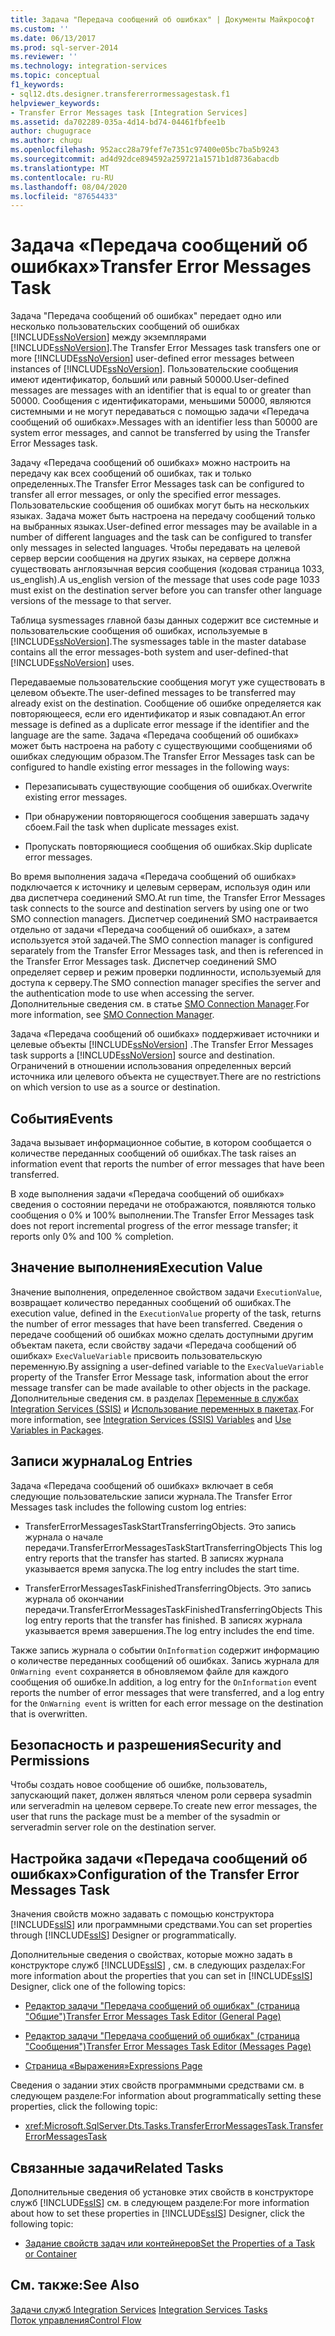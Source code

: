 ```yaml
---
title: Задача "Передача сообщений об ошибках" | Документы Майкрософт
ms.custom: ''
ms.date: 06/13/2017
ms.prod: sql-server-2014
ms.reviewer: ''
ms.technology: integration-services
ms.topic: conceptual
f1_keywords:
- sql12.dts.designer.transfererrormessagestask.f1
helpviewer_keywords:
- Transfer Error Messages task [Integration Services]
ms.assetid: da702289-035a-4d14-bd74-04461fbfee1b
author: chugugrace
ms.author: chugu
ms.openlocfilehash: 952acc28a79fef7e7351c97400e05bc7ba5b9243
ms.sourcegitcommit: ad4d92dce894592a259721a1571b1d8736abacdb
ms.translationtype: MT
ms.contentlocale: ru-RU
ms.lasthandoff: 08/04/2020
ms.locfileid: "87654433"
---
```

# <a name="transfer-error-messages-task"></a><span data-ttu-id="1719f-102">Задача «Передача сообщений об ошибках»</span><span class="sxs-lookup"><span data-stu-id="1719f-102">Transfer Error Messages Task</span></span>
  <span data-ttu-id="1719f-103">Задача "Передача сообщений об ошибках" передает одно или несколько пользовательских сообщений об ошибках [!INCLUDE[ssNoVersion](../../includes/ssnoversion-md.md)] между экземплярами [!INCLUDE[ssNoVersion](../../includes/ssnoversion-md.md)].</span><span class="sxs-lookup"><span data-stu-id="1719f-103">The Transfer Error Messages task transfers one or more [!INCLUDE[ssNoVersion](../../includes/ssnoversion-md.md)] user-defined error messages between instances of [!INCLUDE[ssNoVersion](../../includes/ssnoversion-md.md)].</span></span> <span data-ttu-id="1719f-104">Пользовательские сообщения имеют идентификатор, больший или равный 50000.</span><span class="sxs-lookup"><span data-stu-id="1719f-104">User-defined messages are messages with an identifier that is equal to or greater than 50000.</span></span> <span data-ttu-id="1719f-105">Сообщения с идентификаторами, меньшими 50000, являются системными и не могут передаваться с помощью задачи «Передача сообщений об ошибках».</span><span class="sxs-lookup"><span data-stu-id="1719f-105">Messages with an identifier less than 50000 are system error messages, and cannot be transferred by using the Transfer Error Messages task.</span></span>  
  
 <span data-ttu-id="1719f-106">Задачу «Передача сообщений об ошибках» можно настроить на передачу как всех сообщений об ошибках, так и только определенных.</span><span class="sxs-lookup"><span data-stu-id="1719f-106">The Transfer Error Messages task can be configured to transfer all error messages, or only the specified error messages.</span></span> <span data-ttu-id="1719f-107">Пользовательские сообщения об ошибках могут быть на нескольких языках. Задача может быть настроена на передачу сообщений только на выбранных языках.</span><span class="sxs-lookup"><span data-stu-id="1719f-107">User-defined error messages may be available in a number of different languages and the task can be configured to transfer only messages in selected languages.</span></span> <span data-ttu-id="1719f-108">Чтобы передавать на целевой сервер версии сообщения на других языках, на сервере должна существовать англоязычная версия сообщения (кодовая страница 1033, us_english).</span><span class="sxs-lookup"><span data-stu-id="1719f-108">A us_english version of the message that uses code page 1033 must exist on the destination server before you can transfer other language versions of the message to that server.</span></span>  
  
 <span data-ttu-id="1719f-109">Таблица sysmessages главной базы данных содержит все системные и пользовательские сообщения об ошибках, используемые в [!INCLUDE[ssNoVersion](../../includes/ssnoversion-md.md)].</span><span class="sxs-lookup"><span data-stu-id="1719f-109">The sysmessages table in the master database contains all the error messages-both system and user-defined-that [!INCLUDE[ssNoVersion](../../includes/ssnoversion-md.md)] uses.</span></span>  
  
 <span data-ttu-id="1719f-110">Передаваемые пользовательские сообщения могут уже существовать в целевом объекте.</span><span class="sxs-lookup"><span data-stu-id="1719f-110">The user-defined messages to be transferred may already exist on the destination.</span></span> <span data-ttu-id="1719f-111">Сообщение об ошибке определяется как повторяющееся, если его идентификатор и язык совпадают.</span><span class="sxs-lookup"><span data-stu-id="1719f-111">An error message is defined as a duplicate error message if the identifier and the language are the same.</span></span> <span data-ttu-id="1719f-112">Задача «Передача сообщений об ошибках» может быть настроена на работу с существующими сообщениями об ошибках следующим образом.</span><span class="sxs-lookup"><span data-stu-id="1719f-112">The Transfer Error Messages task can be configured to handle existing error messages in the following ways:</span></span>  
  
-   <span data-ttu-id="1719f-113">Перезаписывать существующие сообщения об ошибках.</span><span class="sxs-lookup"><span data-stu-id="1719f-113">Overwrite existing error messages.</span></span>  
  
-   <span data-ttu-id="1719f-114">При обнаружении повторяющегося сообщения завершать задачу сбоем.</span><span class="sxs-lookup"><span data-stu-id="1719f-114">Fail the task when duplicate messages exist.</span></span>  
  
-   <span data-ttu-id="1719f-115">Пропускать повторяющиеся сообщения об ошибках.</span><span class="sxs-lookup"><span data-stu-id="1719f-115">Skip duplicate error messages.</span></span>  
  
 <span data-ttu-id="1719f-116">Во время выполнения задача «Передача сообщений об ошибках» подключается к источнику и целевым серверам, используя один или два диспетчера соединений SMO.</span><span class="sxs-lookup"><span data-stu-id="1719f-116">At run time, the Transfer Error Messages task connects to the source and destination servers by using one or two SMO connection managers.</span></span> <span data-ttu-id="1719f-117">Диспетчер соединений SMO настраивается отдельно от задачи «Передача сообщений об ошибках», а затем используется этой задачей.</span><span class="sxs-lookup"><span data-stu-id="1719f-117">The SMO connection manager is configured separately from the Transfer Error Messages task, and then is referenced in the Transfer Error Messages task.</span></span> <span data-ttu-id="1719f-118">Диспетчер соединений SMO определяет сервер и режим проверки подлинности, используемый для доступа к серверу.</span><span class="sxs-lookup"><span data-stu-id="1719f-118">The SMO connection manager specifies the server and the authentication mode to use when accessing the server.</span></span> <span data-ttu-id="1719f-119">Дополнительные сведения см. в статье [SMO Connection Manager](../connection-manager/smo-connection-manager.md).</span><span class="sxs-lookup"><span data-stu-id="1719f-119">For more information, see [SMO Connection Manager](../connection-manager/smo-connection-manager.md).</span></span>  
  
 <span data-ttu-id="1719f-120">Задача «Передача сообщений об ошибках» поддерживает источники и целевые объекты [!INCLUDE[ssNoVersion](../../includes/ssnoversion-md.md)] .</span><span class="sxs-lookup"><span data-stu-id="1719f-120">The Transfer Error Messages task supports a [!INCLUDE[ssNoVersion](../../includes/ssnoversion-md.md)] source and destination.</span></span> <span data-ttu-id="1719f-121">Ограничений в отношении использования определенных версий источника или целевого объекта не существует.</span><span class="sxs-lookup"><span data-stu-id="1719f-121">There are no restrictions on which version to use as a source or destination.</span></span>  
  
## <a name="events"></a><span data-ttu-id="1719f-122">События</span><span class="sxs-lookup"><span data-stu-id="1719f-122">Events</span></span>  
 <span data-ttu-id="1719f-123">Задача вызывает информационное событие, в котором сообщается о количестве переданных сообщений об ошибках.</span><span class="sxs-lookup"><span data-stu-id="1719f-123">The task raises an information event that reports the number of error messages that have been transferred.</span></span>  
  
 <span data-ttu-id="1719f-124">В ходе выполнения задачи «Передача сообщений об ошибках» сведения о состоянии передачи не отображаются, появляются только сообщения о 0% и 100% выполнении.</span><span class="sxs-lookup"><span data-stu-id="1719f-124">The Transfer Error Messages task does not report incremental progress of the error message transfer; it reports only 0% and 100 % completion.</span></span>  
  
## <a name="execution-value"></a><span data-ttu-id="1719f-125">Значение выполнения</span><span class="sxs-lookup"><span data-stu-id="1719f-125">Execution Value</span></span>  
 <span data-ttu-id="1719f-126">Значение выполнения, определенное свойством задачи `ExecutionValue`, возвращает количество переданных сообщений об ошибках.</span><span class="sxs-lookup"><span data-stu-id="1719f-126">The execution value, defined in the `ExecutionValue` property of the task, returns the number of error messages that have been transferred.</span></span> <span data-ttu-id="1719f-127">Сведения о передаче сообщений об ошибках можно сделать доступными другим объектам пакета, если свойству задачи «Передача сообщений об ошибках» `ExecValueVariable` присвоить пользовательскую переменную.</span><span class="sxs-lookup"><span data-stu-id="1719f-127">By assigning a user-defined variable to the `ExecValueVariable` property of the Transfer Error Message task, information about the error message transfer can be made available to other objects in the package.</span></span> <span data-ttu-id="1719f-128">Дополнительные сведения см. в разделах [Переменные в службах Integration Services (SSIS)](../integration-services-ssis-variables.md) и [Использование переменных в пакетах](../use-variables-in-packages.md).</span><span class="sxs-lookup"><span data-stu-id="1719f-128">For more information, see [Integration Services &#40;SSIS&#41; Variables](../integration-services-ssis-variables.md) and [Use Variables in Packages](../use-variables-in-packages.md).</span></span>  
  
## <a name="log-entries"></a><span data-ttu-id="1719f-129">Записи журнала</span><span class="sxs-lookup"><span data-stu-id="1719f-129">Log Entries</span></span>  
 <span data-ttu-id="1719f-130">Задача «Передача сообщений об ошибках» включает в себя следующие пользовательские записи журнала.</span><span class="sxs-lookup"><span data-stu-id="1719f-130">The Transfer Error Messages task includes the following custom log entries:</span></span>  
  
-   <span data-ttu-id="1719f-131">TransferErrorMessagesTaskStartTransferringObjects. Это запись журнала о начале передачи.</span><span class="sxs-lookup"><span data-stu-id="1719f-131">TransferErrorMessagesTaskStartTransferringObjects    This log entry reports that the transfer has started.</span></span> <span data-ttu-id="1719f-132">В записях журнала указывается время запуска.</span><span class="sxs-lookup"><span data-stu-id="1719f-132">The log entry includes the start time.</span></span>  
  
-   <span data-ttu-id="1719f-133">TransferErrorMessagesTaskFinishedTransferringObjects. Это запись журнала об окончании передачи.</span><span class="sxs-lookup"><span data-stu-id="1719f-133">TransferErrorMessagesTaskFinishedTransferringObjects   This log entry reports that the transfer has finished.</span></span> <span data-ttu-id="1719f-134">В записях журнала указывается время завершения.</span><span class="sxs-lookup"><span data-stu-id="1719f-134">The log entry includes the end time.</span></span>  
  
 <span data-ttu-id="1719f-135">Также запись журнала о событии `OnInformation` содержит информацию о количестве переданных сообщений об ошибках. Запись журнала для `OnWarning event` сохраняется в обновляемом файле для каждого сообщения об ошибке.</span><span class="sxs-lookup"><span data-stu-id="1719f-135">In addition, a log entry for the `OnInformation` event reports the number of error messages that were transferred, and a log entry for the `OnWarning event` is written for each error message on the destination that is overwritten.</span></span>  
  
## <a name="security-and-permissions"></a><span data-ttu-id="1719f-136">Безопасность и разрешения</span><span class="sxs-lookup"><span data-stu-id="1719f-136">Security and Permissions</span></span>  
 <span data-ttu-id="1719f-137">Чтобы создать новое сообщение об ошибке, пользователь, запускающий пакет, должен являться членом роли сервера sysadmin или serveradmin на целевом сервере.</span><span class="sxs-lookup"><span data-stu-id="1719f-137">To create new error messages, the user that runs the package must be a member of the sysadmin or serveradmin server role on the destination server.</span></span>  
  
## <a name="configuration-of-the-transfer-error-messages-task"></a><span data-ttu-id="1719f-138">Настройка задачи «Передача сообщений об ошибках»</span><span class="sxs-lookup"><span data-stu-id="1719f-138">Configuration of the Transfer Error Messages Task</span></span>  
 <span data-ttu-id="1719f-139">Значения свойств можно задавать с помощью конструктора [!INCLUDE[ssIS](../../includes/ssis-md.md)] или программными средствами.</span><span class="sxs-lookup"><span data-stu-id="1719f-139">You can set properties through [!INCLUDE[ssIS](../../includes/ssis-md.md)] Designer or programmatically.</span></span>  
  
 <span data-ttu-id="1719f-140">Дополнительные сведения о свойствах, которые можно задать в конструкторе служб [!INCLUDE[ssIS](../../includes/ssis-md.md)] , см. в следующих разделах:</span><span class="sxs-lookup"><span data-stu-id="1719f-140">For more information about the properties that you can set in [!INCLUDE[ssIS](../../includes/ssis-md.md)] Designer, click one of the following topics:</span></span>  
  
-   [<span data-ttu-id="1719f-141">Редактор задачи "Передача сообщений об ошибках" (страница "Общие")</span><span class="sxs-lookup"><span data-stu-id="1719f-141">Transfer Error Messages Task Editor &#40;General Page&#41;</span></span>](../general-page-of-integration-services-designers-options.md)  
  
-   [<span data-ttu-id="1719f-142">Редактор задачи "Передача сообщений об ошибках" (страница "Сообщения")</span><span class="sxs-lookup"><span data-stu-id="1719f-142">Transfer Error Messages Task Editor &#40;Messages Page&#41;</span></span>](../transfer-error-messages-task-editor-messages-page.md)  
  
-   [<span data-ttu-id="1719f-143">Страница «Выражения»</span><span class="sxs-lookup"><span data-stu-id="1719f-143">Expressions Page</span></span>](../expressions/expressions-page.md)  
  
 <span data-ttu-id="1719f-144">Сведения о задании этих свойств программными средствами см. в следующем разделе:</span><span class="sxs-lookup"><span data-stu-id="1719f-144">For information about programmatically setting these properties, click the following topic:</span></span>  
  
-   <xref:Microsoft.SqlServer.Dts.Tasks.TransferErrorMessagesTask.TransferErrorMessagesTask>  
  
## <a name="related-tasks"></a><span data-ttu-id="1719f-145">Связанные задачи</span><span class="sxs-lookup"><span data-stu-id="1719f-145">Related Tasks</span></span>  
 <span data-ttu-id="1719f-146">Дополнительные сведения об установке этих свойств в конструкторе служб [!INCLUDE[ssIS](../../includes/ssis-md.md)] см. в следующем разделе:</span><span class="sxs-lookup"><span data-stu-id="1719f-146">For more information about how to set these properties in [!INCLUDE[ssIS](../../includes/ssis-md.md)] Designer, click the following topic:</span></span>  
  
-   [<span data-ttu-id="1719f-147">Задание свойств задач или контейнеров</span><span class="sxs-lookup"><span data-stu-id="1719f-147">Set the Properties of a Task or Container</span></span>](../set-the-properties-of-a-task-or-container.md)  
  
## <a name="see-also"></a><span data-ttu-id="1719f-148">См. также:</span><span class="sxs-lookup"><span data-stu-id="1719f-148">See Also</span></span>  
 <span data-ttu-id="1719f-149">[Задачи служб Integration Services](integration-services-tasks.md) </span><span class="sxs-lookup"><span data-stu-id="1719f-149">[Integration Services Tasks](integration-services-tasks.md) </span></span>  
 [<span data-ttu-id="1719f-150">Поток управления</span><span class="sxs-lookup"><span data-stu-id="1719f-150">Control Flow</span></span>](control-flow.md)  
  
  
